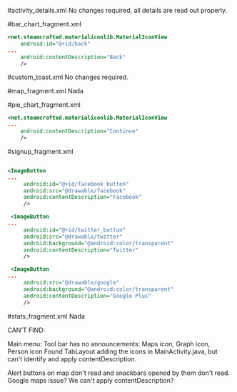 #activity_details.xml
  No changes required, all details are read out properly.

#bar_chart_fragment.xml
```xml
<net.steamcrafted.materialiconlib.MaterialIconView
    android:id="@+id/back"
...
    android:contentDescription="Back"
    />

```

#custom_toast.xml
  No changes required.

#map_fragment.xml
  Nada

#pie_chart_fragment.xml
```xml
<net.steamcrafted.materialiconlib.MaterialIconView
...
    android:contentDescription="Continue"
    />
```

#signup_fragment.xml

```xml

<ImageButton
...
     android:id="@+id/facebook_button"
     android:src="@drawable/facebook"
     android:contentDescription="Facebook"
     />

 <ImageButton
...
     android:id="@+id/twitter_button"
     android:src="@drawable/twitter"
     android:background="@android:color/transparent"
     android:contentDescription="Twitter"
     />

 <ImageButton
...
     android:src="@drawable/google"
     android:background="@android:color/transparent"
     android:contentDescription="Google Plus"
     />

```

#stats_fragment.xml
  Nada



CAN'T FIND:

Main menu:
  Tool bar has no announcements: Maps icon, Graph icon, Person icon
    Found TabLayout adding the icons in MainActivity.java, but can't identify and apply contentDescription.

  Alert buttons on map don't read and snackbars opened by them don't read.
    Google maps issue?  We can't apply contentDescription?
